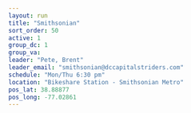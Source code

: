 ```yaml
---
layout: run
title: "Smithsonian"
sort_order: 50
active: 1
group_dc: 1
group_va: 
leader: "Pete, Brent"
leader_email: "smithsonian@dccapitalstriders.com"
schedule: "Mon/Thu 6:30 pm"
location: "Bikeshare Station - Smithsonian Metro"
pos_lat: 38.88877
pos_long: -77.02861
---
```

